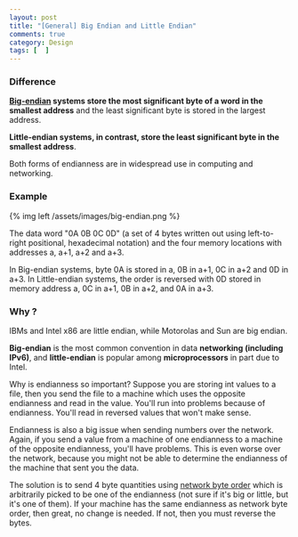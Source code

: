 ```yaml
---
layout: post
title: "[General] Big Endian and Little Endian"
comments: true
category: Design
tags: [  ]
---
```



### Difference

__[Big-endian](http://en.wikipedia.org/wiki/Endianness) systems store the most significant byte of a word in the smallest address__ and the least significant byte is stored in the largest address.

__Little-endian systems, in contrast, store the least significant byte in the smallest address__. 

Both forms of endianness are in widespread use in computing and networking.  

### Example

{% img left /assets/images/big-endian.png %}

The data word "0A 0B 0C 0D" (a set of 4 bytes written out using left-to-right positional, hexadecimal notation) and the four memory locations with addresses a, a+1, a+2 and a+3. 

In Big-endian systems, byte 0A is stored in a, 0B in a+1, 0C in a+2 and 0D in a+3. In Little-endian systems, the order is reversed with 0D stored in memory address a, 0C in a+1, 0B in a+2, and 0A in a+3. 

### Why ?

IBMs and Intel x86 are little endian, while Motorolas and Sun are big endian. 

__Big-endian__ is the most common convention in data __networking (including IPv6)__, and __little-endian__ is popular among __microprocessors__ in part due to Intel.  

Why is endianness so important? Suppose you are storing int values to a file, then you send the file to a machine which uses the opposite endianness and read in the value. You'll run into problems because of endianness. You'll read in reversed values that won't make sense.

Endianness is also a big issue when sending numbers over the network. Again, if you send a value from a machine of one endianness to a machine of the opposite endianness, you'll have problems. This is even worse over the network, because you might not be able to determine the endianness of the machine that sent you the data.

The solution is to send 4 byte quantities using [network byte order](http://www.tutorialspoint.com/unix_sockets/network_byte_orders.htm) which is arbitrarily picked to be one of the endianness (not sure if it's big or little, but it's one of them). If your machine has the same endianness as network byte order, then great, no change is needed. If not, then you must reverse the bytes.
